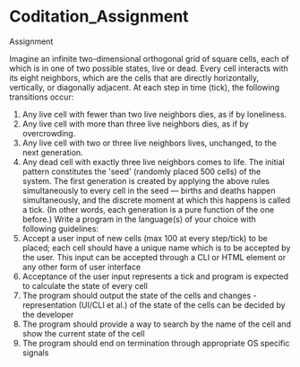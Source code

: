 # Coditation_Assignment

Assignment

Imagine an infinite two-dimensional orthogonal grid of square cells, each of which is in one of two
possible states, live or dead. Every cell interacts with its eight neighbors, which are the cells that are
directly horizontally, vertically, or diagonally adjacent.
At each step in time (tick), the following transitions occur:
1. Any live cell with fewer than two live neighbors dies, as if by loneliness.
2. Any live cell with more than three live neighbors dies, as if by overcrowding.
3. Any live cell with two or three live neighbors lives, unchanged, to the next generation.
4. Any dead cell with exactly three live neighbors comes to life.
The initial pattern constitutes the 'seed' (randomly placed 500 cells) of the system. The first generation is
created by applying the above rules simultaneously to every cell in the seed — births and deaths happen
simultaneously, and the discrete moment at which this happens is called a tick. (In other words, each
generation is a pure function of the one before.)
Write a program in the language(s) of your choice with following guidelines:
1. Accept a user input of new cells (max 100 at every step/tick) to be placed; each cell should have a
unique name which is to be accepted by the user. This input can be accepted through a CLI or
HTML element or any other form of user interface
2. Acceptance of the user input represents a tick and program is expected to calculate the state of
every cell
3. The program should output the state of the cells and changes - representation (UI/CLI et al.) of
the state of the cells can be decided by the developer
4. The program should provide a way to search by the name of the cell and show the current state of
the cell
5. The program should end on termination through appropriate OS specific signals
